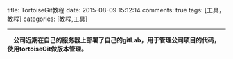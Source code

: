 title: TortoiseGit教程 
date: 2015-08-09 15:12:14
comments: true
tags: [工具，教程]
categories: [教程,工具]

---
  　**公司近期在自己的服务器上部署了自己的gitLab，用于管理公司项目的代码，使用tortoiseGit做版本管理。**



